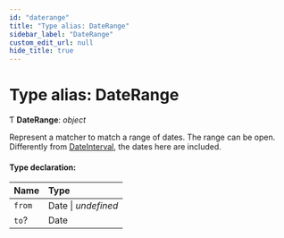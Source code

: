 ```yaml
---
id: "daterange"
title: "Type alias: DateRange"
sidebar_label: "DateRange"
custom_edit_url: null
hide_title: true
---
```


# Type alias: DateRange

Ƭ **DateRange**: *object*

Represent a matcher to match a range of dates. The range can be open.
Differently from [DateInterval](dateinterval.md), the dates here are included.

#### Type declaration:

Name | Type |
:------ | :------ |
`from` | Date \| *undefined* |
`to`? | Date |
